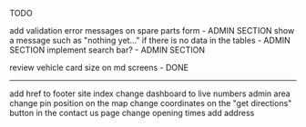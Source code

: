 TODO

add validation error messages on spare parts form - ADMIN SECTION
show a message such as "nothing yet..." if there is no data in the tables - ADMIN SECTION
implement search bar? - ADMIN SECTION

review vehicle card size on md screens - DONE

---

add href to footer site index
change dashboard to live numbers admin area
change pin position on the map
change coordinates on the "get directions" button in the contact us page
change opening times
add address
